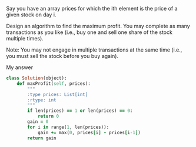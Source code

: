 Say you have an array prices for which the ith element is the price of a given stock on day i.

Design an algorithm to find the maximum profit. You may complete as many transactions as you like (i.e., buy one and sell one share of the stock multiple times).

Note: You may not engage in multiple transactions at the same time (i.e., you must sell the stock before you buy again).

My answer

```ruby
class Solution(object):
    def maxProfit(self, prices):
        """
        :type prices: List[int]
        :rtype: int
        """
        if len(prices) == 1 or len(prices) == 0:
            return 0
        gain = 0
        for i in range(1, len(prices)):
            gain += max(0, prices[i] - prices[i-1])
        return gain
```

